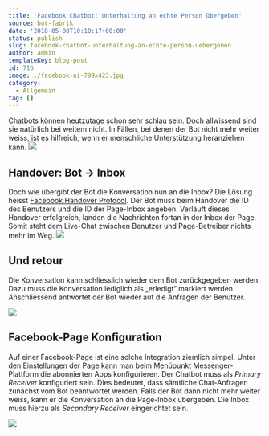 ```yaml
---
title: 'Facebook Chatbot: Unterhaltung an echte Person übergeben'
source: bot-fabrik
date: '2018-05-08T10:10:17+00:00'
status: publish
slug: facebook-chatbot-unterhaltung-an-echte-person-uebergeben
author: admin
templateKey: blog-post
id: 716
image: ./facebook-ai-799x423.jpg
category:
  - Allgemein
tag: []
---
```


Chatbots können heutzutage schon sehr schlau sein. Doch allwissend sind sie natürlich bei weitem nicht. In Fällen, bei denen der Bot nicht mehr weiter weiss, ist es hilfreich, wenn er menschliche Unterstützung heranziehen kann.
![](fb_conversation.png)

## Handover: Bot -&gt; Inbox

Doch wie übergibt der Bot die Konversation nun an die Inbox? Die Lösung heisst [Facebook Handover Protocol](https://developers.facebook.com/docs/messenger-platform/handover-protocol). Der Bot muss beim Handover die ID des Benutzers und die ID der Page-Inbox angeben. Verläuft dieses Handover erfolgreich, landen die Nachrichten fortan in der Inbox der Page. Somit steht dem Live-Chat zwischen Benutzer und Page-Betreiber nichts mehr im Weg.
![](fb_inbox.png)

## Und retour

Die Konversation kann schliesslich wieder dem Bot zurückgegeben werden. Dazu muss die Konversation lediglich als „erledigt“ markiert werden. Anschliessend antwortet der Bot wieder auf die Anfragen der Benutzer.

![](fb_done.png)

## Facebook-Page Konfiguration

Auf einer Facebook-Page ist eine solche Integration ziemlich simpel. Unter den Einstellungen der Page kann man beim Menüpunkt Messenger-Plattform die abonnierten Apps konfigurieren. Der Chatbot muss als _Primary Receiver_ konfiguriert sein. Dies bedeutet, dass sämtliche Chat-Anfragen zunächst vom Bot beantwortet werden. Falls der Bot dann nicht mehr weiter weiss, kann er die Konversation an die Page-Inbox übergeben. Die Inbox muss hierzu als _Secondary Receiver_ eingerichtet sein.

![](fb_abonnnierte_apps.png)
